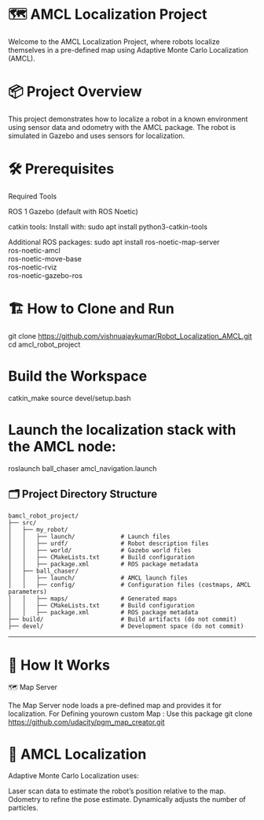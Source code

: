 # 🗺️ AMCL Localization Project

Welcome to the AMCL Localization Project, where robots localize themselves in a pre-defined map using Adaptive Monte Carlo Localization (AMCL).

# 📦 Project Overview

This project demonstrates how to localize a robot in a known environment using sensor data and odometry with the AMCL package. The robot is simulated in Gazebo and uses sensors for localization.

# 🛠️ Prerequisites

Required Tools

ROS 1 
Gazebo (default with ROS Noetic)

catkin tools: Install with:
sudo apt install python3-catkin-tools

Additional ROS packages:
sudo apt install ros-noetic-map-server \
                 ros-noetic-amcl \
                 ros-noetic-move-base \
                 ros-noetic-rviz \
                 ros-noetic-gazebo-ros

# 🏗️ How to Clone and Run

git clone https://github.com/vishnuajaykumar/Robot_Localization_AMCL.git
cd amcl_robot_project

# Build the Workspace

catkin_make
source devel/setup.bash

# Launch the localization stack with the AMCL node:

roslaunch ball_chaser amcl_navigation.launch

## 🗂️ Project Directory Structure

```
bamcl_robot_project/                   
├── src/                      
│   ├── my_robot/             
│   │   ├── launch/             # Launch files
│   │   ├── urdf/               # Robot description files
│   │   ├── world/              # Gazebo world files
│   │   ├── CMakeLists.txt      # Build configuration
│   │   ├── package.xml         # ROS package metadata
│   ├── ball_chaser/          
│   │   ├── launch/             # AMCL launch files
│   │   ├── config/             # Configuration files (costmaps, AMCL parameters)
│   │   ├── maps/               # Generated maps
│   │   ├── CMakeLists.txt      # Build configuration
│   │   ├── package.xml         # ROS package metadata
├── build/                      # Build artifacts (do not commit)
├── devel/                      # Development space (do not commit)
```

---

# 🧠 How It Works

🗺️ Map Server

The Map Server node loads a pre-defined map and provides it for localization.
For Defining yourown custom Map : Use this package 
git clone https://github.com/udacity/pgm_map_creator.git

# 🧠 AMCL Localization

Adaptive Monte Carlo Localization uses:

Laser scan data to estimate the robot’s position relative to the map.
Odometry to refine the pose estimate.
Dynamically adjusts the number of particles.
